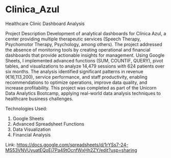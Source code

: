 # Clinica_Azul
Healthcare Clinic Dashboard Analysis

Project Description
Development of analytical dashboards for Clínica Azul, a center providing multiple therapeutic services (Speech Therapy, Psychomotor Therapy, Psychology, among others). The project addressed the absence of monitoring tools by creating operational and financial dashboards that provide actionable insights for management.
Using Google Sheets, I implemented advanced functions (SUM, COUNTIF, QUERY), pivot tables, and visualizations to analyze 14,479 sessions with 624 patients over six months.
The analysis identified significant patterns in revenue (€16,113,200), service performance, and staff productivity, enabling recommendations to optimize operations, improve data quality, and increase profitability.
This project was completed as part of the Unicorn Data Analytics Bootcamp, applying real-world data analysis techniques to healthcare business challenges.

Technologies Used:

1. Google Sheets
2. Advanced Spreadsheet Functions
3. Data Visualization
4. Financial Analysis

Link: https://docs.google.com/spreadsheets/d/1rYSs7-24-MS53VNVUyuatEQoEj7Pa49tOcnfWxHh2ZY/edit?usp=sharing
